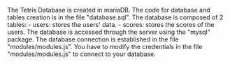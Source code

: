 The Tetris Database is created in mariaDB.
The code for database and tables creation is in the file "database.sql".
The database is composed of 2 tables:
    - users: stores the users' data.
    - scores: stores the scores of the users.
The database is accessed through the server using the "mysql" package.
The database connection is established in the file "modules/modules.js".
You have to modify the credentials in the file "modules/modules.js" to connect to your database.